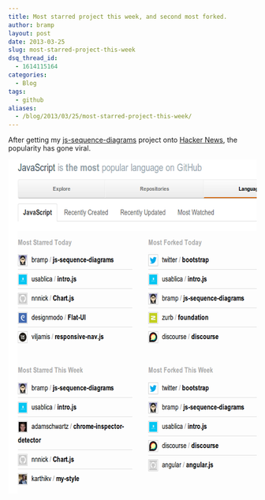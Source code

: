 ```yaml
---
title: Most starred project this week, and second most forked.
author: bramp
layout: post
date: 2013-03-25
slug: most-starred-project-this-week
dsq_thread_id:
  - 1614115164
categories:
  - Blog
tags:
  - github
aliases:
  - /blog/2013/03/25/most-starred-project-this-week/
---
```

After getting my [js-sequence-diagrams][1] project onto [Hacker News][2], the popularity has gone viral.

<div class="text-center">
    <a href="https://github.com/languages/JavaScript">
		<img src="github-most-starred.png" alt="github-most-starred" width="619" height="678" />
	</a>
</div>

 [1]: https://bramp.github.io/js-sequence-diagrams/
 [2]: https://news.ycombinator.com/item?id=5432110
 
